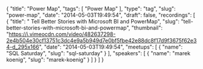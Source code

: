 {
  "title": "Power Map",
  "tags": [
    "Power Map"
  ],
  "type": "tag",
  "slug": "power-map",
  "date": "2014-05-03T19:49:54",
  "draft": false,
  "recordings": [
    {
      "title": " Tell Better Stories with Microsoft BI and PowerMap",
      "slug": "tell-better-stories-with-microsoft-bi-and-powermap",
      "thumbnail": "https://i.vimeocdn.com/video/482637298-2e4b504e30cf13751c3dc4e9a5b949d7e0bf5fbe42e88dc8f17d9f3675f62e34-d_295x166",
      "date": "2014-05-03T19:49:54",
      "meetups": [
        {
          "name": "SQL Saturday",
          "slug": "sql-saturday"
        }
      ],
      "speakers": [
        {
          "name": "marek koenig",
          "slug": "marek-koenig"
        }
      ]
    }
  ]
}